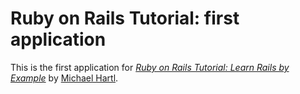# Ruby on Rails Tutorial: first application
This is the first application for
[*Ruby on Rails Tutorial: Learn Rails by Example*](http://railstutorial.org/)
by [Michael Hartl](http://www.michaelhartl.com/).